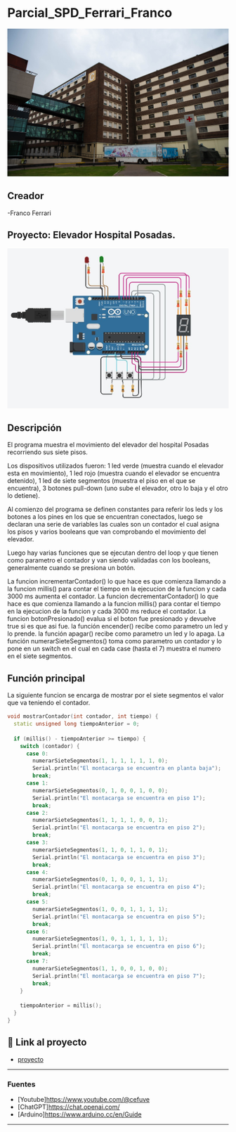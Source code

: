 # Parcial_SPD_Ferrari_Franco
![Hospital](./img/hospital-posadas.jpg)


## Creador
  -Franco Ferrari



## Proyecto: Elevador Hospital Posadas.
![Tinkercad](./img/SPD_PARCIAL.JPG)


## Descripción
El programa muestra el movimiento del elevador del hospital Posadas recorriendo sus siete pisos.

Los dispositivos utilizados fueron: 1 led verde (muestra cuando el elevador esta en movimiento), 1 led rojo (muestra cuando el elevador se encuentra detenido), 1 led de siete segmentos (muestra el piso en el que se encuentra), 3 botones pull-down (uno sube el elevador, otro lo baja y el otro lo detiene).

Al comienzo del programa se definen constantes para referir los leds y los botones a los pines en los que se encuentran conectados, luego se declaran una serie de variables las cuales son un contador el cual asigna los pisos y varios booleans que van comprobando el movimiento del elevador.

Luego hay varias funciones que se ejecutan dentro del loop y que tienen como parametro el contador y van siendo validadas con los booleans, generalmente cuando se presiona un botón. 

La funcion incrementarContador() lo que hace es que comienza llamando a la funcion millis() para contar el tiempo en la ejecucion de la funcion y cada 3000 ms aumenta el contador.
La funcion decrementarContador() lo que hace es que comienza llamando a la funcion millis() para contar el tiempo en la ejecucion de la funcion y cada 3000 ms reduce el contador.
La funcion botonPresionado() evalua si el boton fue presionado y devuelve true si es que asi fue.
la función encender() recibe como parametro un led y lo prende.
la función apagar() recibe como parametro un led y lo apaga.
La función numerarSieteSegmentos() toma como parametro un contador y lo pone en un switch en el cual en cada case (hasta el 7) muestra el numero en el siete segmentos.

## Función principal
La siguiente funcion se encarga de mostrar por el siete segmentos el valor que va teniendo el contador.
~~~ C++ (lenguaje en el que esta escrito)
void mostrarContador(int contador, int tiempo) {
  static unsigned long tiempoAnterior = 0;

  if (millis() - tiempoAnterior >= tiempo) {
    switch (contador) {
      case 0:
        numerarSieteSegmentos(1, 1, 1, 1, 1, 1, 0);
        Serial.println("El montacarga se encuentra en planta baja");
        break;
      case 1:
        numerarSieteSegmentos(0, 1, 0, 0, 1, 0, 0);
        Serial.println("El montacarga se encuentra en piso 1");
        break;
      case 2:
        numerarSieteSegmentos(1, 1, 1, 1, 0, 0, 1);
        Serial.println("El montacarga se encuentra en piso 2");
        break;
      case 3:
        numerarSieteSegmentos(1, 1, 0, 1, 1, 0, 1);
        Serial.println("El montacarga se encuentra en piso 3");
        break;
      case 4:
        numerarSieteSegmentos(0, 1, 0, 0, 1, 1, 1);
        Serial.println("El montacarga se encuentra en piso 4");
        break;
      case 5:
        numerarSieteSegmentos(1, 0, 0, 1, 1, 1, 1);
        Serial.println("El montacarga se encuentra en piso 5");
        break;
      case 6:
        numerarSieteSegmentos(1, 0, 1, 1, 1, 1, 1);
        Serial.println("El montacarga se encuentra en piso 6");
        break;
      case 7:
        numerarSieteSegmentos(1, 1, 0, 0, 1, 0, 0);
        Serial.println("El montacarga se encuentra en piso 7");
        break;
    }

    tiempoAnterior = millis();
  }
}
~~~

## :robot: Link al proyecto
- [proyecto](https://www.tinkercad.com/things/9xRN0OA5sDF-franco-ferrari-pp-spd/editel?sharecode=da4tHVUiULhT1VRnoPa1pwEiQDMaEhGdfFqHiDSKUdw)
---
### Fuentes

- [Youtube]https://www.youtube.com/@cefuve
- [ChatGPT]https://chat.openai.com/
- [Arduino]https://www.arduino.cc/en/Guide
---
